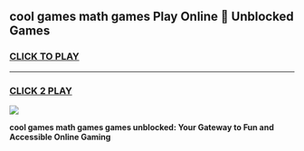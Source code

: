 
## cool games math games Play Online 👋 Unblocked Games
<h3>
<a href="https://news.freeplayer.one?title=cool_games_math_games&ref=17CMG">CLICK TO PLAY</a></h3>
<hr>

<h3>
<a href="https://news.freeplayer.one?title=cool_games_math_games&ref=17CMG">CLICK 2 PLAY</a>
  
</h3>

<a href="https://news.freeplayer.one?title=cool_games_math_games&ref=17CMG/"><img src="https://clearcache.store/games.png"></a>


**cool games math games games unblocked: Your Gateway to Fun and Accessible Online Gaming**
